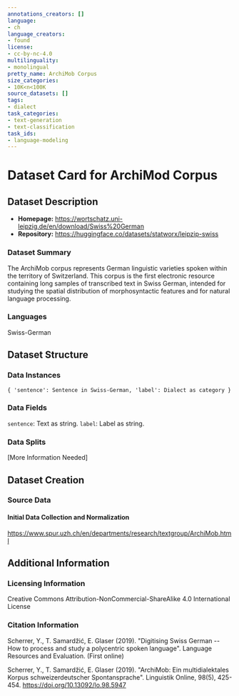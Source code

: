 ```yaml
---
annotations_creators: []
language:
- ch
language_creators:
- found
license:
- cc-by-nc-4.0
multilinguality:
- monolingual
pretty_name: ArchiMob Corpus
size_categories:
- 10K<n<100K
source_datasets: []
tags:
- dialect
task_categories:
- text-generation
- text-classification
task_ids:
- language-modeling
---
```


# Dataset Card for ArchiMod Corpus

## Dataset Description

- **Homepage:** https://wortschatz.uni-leipzig.de/en/download/Swiss%20German
- **Repository:** https://huggingface.co/datasets/statworx/leipzip-swiss

### Dataset Summary

The ArchiMob corpus represents German linguistic varieties spoken within the territory of Switzerland. This corpus is the first electronic resource containing long samples of transcribed text in Swiss German, intended for studying the spatial distribution of morphosyntactic features and for natural language processing.

### Languages

Swiss-German

## Dataset Structure

### Data Instances

``
{
  'sentence': Sentence in Swiss-German,
  'label': Dialect as category
}
``

### Data Fields

`sentence`: Text as string.
`label`: Label as string.

### Data Splits

[More Information Needed]

## Dataset Creation

### Source Data

#### Initial Data Collection and Normalization

https://www.spur.uzh.ch/en/departments/research/textgroup/ArchiMob.html

## Additional Information

### Licensing Information

Creative Commons Attribution-NonCommercial-ShareAlike 4.0 International License

### Citation Information

Scherrer, Y., T. Samardžić, E. Glaser (2019). "Digitising Swiss German -- How to process and study a polycentric spoken language". Language Resources and Evaluation. (First online) 

Scherrer, Y., T. Samardžić, E. Glaser (2019). "ArchiMob: Ein multidialektales Korpus schweizerdeutscher Spontansprache". Linguistik Online, 98(5), 425-454. https://doi.org/10.13092/lo.98.5947
